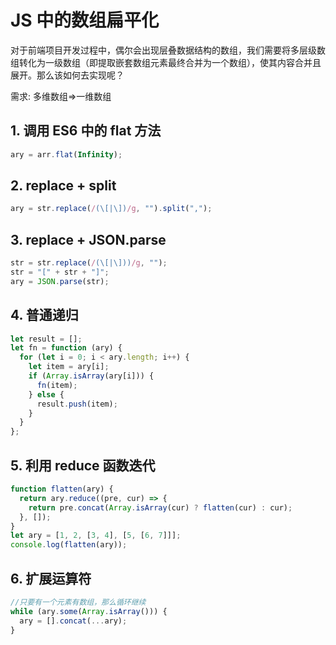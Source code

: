# JS 中的数组扁平化

对于前端项目开发过程中，偶尔会出现层叠数据结构的数组，我们需要将多层级数组转化为一级数组（即提取嵌套数组元素最终合并为一个数组），使其内容合并且展开。那么该如何去实现呢？

需求: 多维数组=>一维数组

## 1. 调用 ES6 中的 flat 方法

```js
ary = arr.flat(Infinity);
```

## 2. replace + split

```js
ary = str.replace(/(\[|\])/g, "").split(",");
```

## 3. replace + JSON.parse

```js
str = str.replace(/(\[|\]))/g, "");
str = "[" + str + "]";
ary = JSON.parse(str);
```

## 4. 普通递归

```js
let result = [];
let fn = function (ary) {
  for (let i = 0; i < ary.length; i++) {
    let item = ary[i];
    if (Array.isArray(ary[i])) {
      fn(item);
    } else {
      result.push(item);
    }
  }
};
```

## 5. 利用 reduce 函数迭代

```js
function flatten(ary) {
  return ary.reduce((pre, cur) => {
    return pre.concat(Array.isArray(cur) ? flatten(cur) : cur);
  }, []);
}
let ary = [1, 2, [3, 4], [5, [6, 7]]];
console.log(flatten(ary));
```

## 6. 扩展运算符

```js
//只要有一个元素有数组，那么循环继续
while (ary.some(Array.isArray())) {
  ary = [].concat(...ary);
}
```
